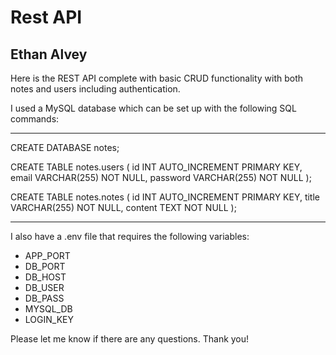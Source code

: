 # Rest API

## Ethan Alvey

Here is the REST API complete with basic CRUD functionality with both notes and users including authentication.

I used a MySQL database which can be set up with the following SQL commands:

---

CREATE DATABASE notes;

CREATE TABLE notes.users (
id INT AUTO_INCREMENT PRIMARY KEY,
email VARCHAR(255) NOT NULL,
password VARCHAR(255) NOT NULL
);

CREATE TABLE notes.notes (
id INT AUTO_INCREMENT PRIMARY KEY,
title VARCHAR(255) NOT NULL,
content TEXT NOT NULL
);

---

I also have a .env file that requires the following variables:

- APP_PORT
- DB_PORT
- DB_HOST
- DB_USER
- DB_PASS
- MYSQL_DB
- LOGIN_KEY

Please let me know if there are any questions. Thank you!
